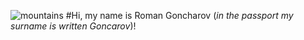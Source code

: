 ![mountains](/rsschool-cv/images//logo.jpg "Logo RSSchool") #Hi, my name is Roman Goncharov (*in the passport my surname is written Goncarov*)!